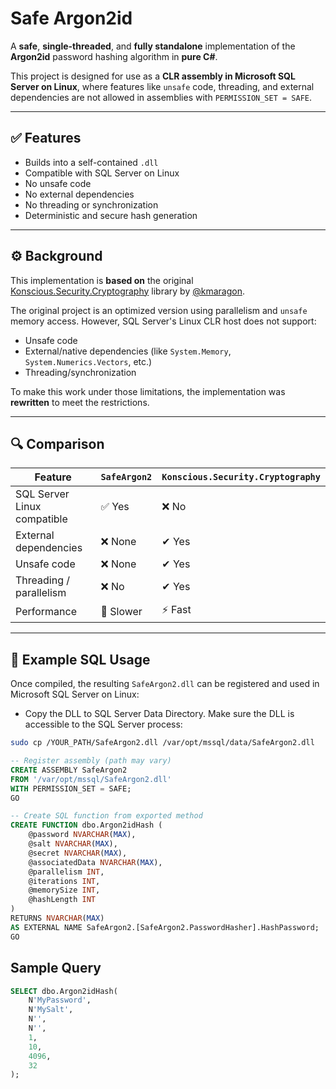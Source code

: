 # Safe Argon2id

A **safe**, **single-threaded**, and **fully standalone** implementation of the **Argon2id** password hashing algorithm in **pure C#**.

This project is designed for use as a **CLR assembly in Microsoft SQL Server on Linux**, where features like `unsafe` code, threading, and external dependencies are not allowed in assemblies with `PERMISSION_SET = SAFE`.

---

## ✅ Features

- Builds into a self-contained `.dll`
- Compatible with SQL Server on Linux
- No unsafe code
- No external dependencies
- No threading or synchronization
- Deterministic and secure hash generation

---

## ⚙️ Background

This implementation is **based on** the original [Konscious.Security.Cryptography](https://github.com/kmaragon/Konscious.Security.Cryptography) library by [@kmaragon](https://github.com/kmaragon).

The original project is an optimized version using parallelism and `unsafe` memory access. However, SQL Server's Linux CLR host does not support:

- Unsafe code
- External/native dependencies (like `System.Memory`, `System.Numerics.Vectors`, etc.)
- Threading/synchronization

To make this work under those limitations, the implementation was **rewritten** to meet the restrictions.

---

## 🔍 Comparison

| Feature                        | `SafeArgon2`        | `Konscious.Security.Cryptography` |
|-------------------------------|---------------------|------------------------------------|
| SQL Server Linux compatible   | ✅ Yes              | ❌ No                              |
| External dependencies         | ❌ None             | ✔ Yes                              |
| Unsafe code                   | ❌ None             | ✔ Yes                              |
| Threading / parallelism       | ❌ No               | ✔ Yes                              |
| Performance                   | 🐢 Slower           | ⚡ Fast                             |

---

## 🧪 Example SQL Usage

Once compiled, the resulting `SafeArgon2.dll` can be registered and used in Microsoft SQL Server on Linux:

- Copy the DLL to SQL Server Data Directory. Make sure the DLL is accessible to the SQL Server process:

```bash
sudo cp /YOUR_PATH/SafeArgon2.dll /var/opt/mssql/data/SafeArgon2.dll
```

```sql
-- Register assembly (path may vary)
CREATE ASSEMBLY SafeArgon2
FROM '/var/opt/mssql/SafeArgon2.dll'
WITH PERMISSION_SET = SAFE;
GO

-- Create SQL function from exported method
CREATE FUNCTION dbo.Argon2idHash (
    @password NVARCHAR(MAX),
    @salt NVARCHAR(MAX),
    @secret NVARCHAR(MAX),
    @associatedData NVARCHAR(MAX),
    @parallelism INT,
    @iterations INT,
    @memorySize INT,
    @hashLength INT
)
RETURNS NVARCHAR(MAX)
AS EXTERNAL NAME SafeArgon2.[SafeArgon2.PasswordHasher].HashPassword;
GO
```

## Sample Query

```sql
SELECT dbo.Argon2idHash(
    N'MyPassword',
    N'MySalt',
    N'',
    N'',
    1,
    10,
    4096,
    32
);
```

